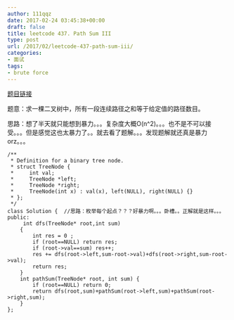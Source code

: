 ```yaml
---
author: 111qqz
date: 2017-02-24 03:45:38+00:00
draft: false
title: leetcode 437. Path Sum III
type: post
url: /2017/02/leetcode-437-path-sum-iii/
categories:
- 面试
tags:
- brute force
---
```


[题目链接](https://leetcode.com/problems/path-sum-iii/?tab=Description)

题意：求一棵二叉树中，所有一段连续路径之和等于给定值的路径数目。

思路：想了半天就只能想到暴力。。。复杂度大概O(n^2)。。。也不是不可以接受。。。但是感觉这也太暴力了。。就去看了题解。。。发现题解就还真是暴力orz。。。

    
    /**
     * Definition for a binary tree node.
     * struct TreeNode {
     *     int val;
     *     TreeNode *left;
     *     TreeNode *right;
     *     TreeNode(int x) : val(x), left(NULL), right(NULL) {}
     * };
     */
    class Solution {  //思路：枚举每个起点？？？好暴力啊。。。卧槽。。正解就是这样。。。
    public:
    	 int dfs(TreeNode* root,int sum)
    	{
    		int res = 0 ;
    		if (root==NULL) return res;
    		if (root->val==sum) res++;
    		res += dfs(root->left,sum-root->val)+dfs(root->right,sum-root->val);
    		return res;
    	}
        int pathSum(TreeNode* root, int sum) {
    		if (root==NULL) return 0;
    		return dfs(root,sum)+pathSum(root->left,sum)+pathSum(root->right,sum);
        }
    };



